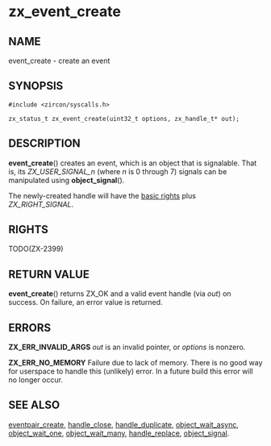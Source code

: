 # zx_event_create

## NAME

<!-- Updated by scripts/update-docs-from-abigen, do not edit this section manually. -->

event_create - create an event

## SYNOPSIS

<!-- Updated by scripts/update-docs-from-abigen, do not edit this section manually. -->

```
#include <zircon/syscalls.h>

zx_status_t zx_event_create(uint32_t options, zx_handle_t* out);
```

## DESCRIPTION

**event_create**() creates an event, which is an object that is signalable. That
is, its *ZX_USER_SIGNAL_n* (where *n* is 0 through 7) signals can be
manipulated using **object_signal**().

The newly-created handle will have the [basic
rights](../rights.md#zx_rights_basic) plus *ZX_RIGHT_SIGNAL*.

## RIGHTS

<!-- Updated by scripts/update-docs-from-abigen, do not edit this section manually. -->

TODO(ZX-2399)

## RETURN VALUE

**event_create**() returns ZX_OK and a valid event handle (via *out*) on success.
On failure, an error value is returned.

## ERRORS

**ZX_ERR_INVALID_ARGS**  *out* is an invalid pointer, or *options* is nonzero.

**ZX_ERR_NO_MEMORY**  Failure due to lack of memory.
There is no good way for userspace to handle this (unlikely) error.
In a future build this error will no longer occur.

## SEE ALSO

[eventpair_create](eventpair_create.md),
[handle_close](handle_close.md),
[handle_duplicate](handle_duplicate.md),
[object_wait_async](object_wait_async.md),
[object_wait_one](object_wait_one.md),
[object_wait_many](object_wait_many.md),
[handle_replace](handle_replace.md),
[object_signal](object_signal.md).
